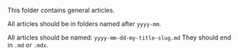 This folder contains general articles.

All articles should be in folders named after `yyyy-mm`.

All articles should be named: `yyyy-mm-dd-my-title-slug.md` They should end in `.md` or `.mdx`.
